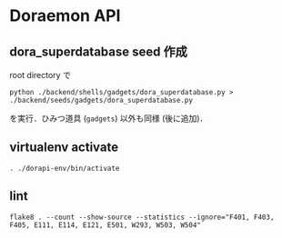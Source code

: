 # Doraemon API

## dora_superdatabase seed 作成
root directory で
```
python ./backend/shells/gadgets/dora_superdatabase.py > ./backend/seeds/gadgets/dora_superdatabase.py
```
を実行．ひみつ道具 (`gadgets`) 以外も同様 (後に追加)．

## virtualenv activate
```
. ./dorapi-env/bin/activate
```

## lint
```
flake8 . --count --show-source --statistics --ignore="F401, F403, F405, E111, E114, E121, E501, W293, W503, W504" 
```
